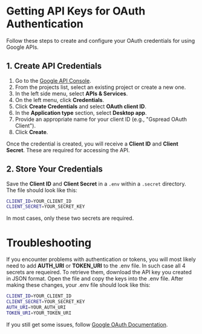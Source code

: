 # Getting API Keys for OAuth Authentication

Follow these steps to create and configure your OAuth credentials for using Google APIs.

## 1. Create API Credentials

1. Go to the [Google API Console](https://console.developers.google.com/).
2. From the projects list, select an existing project or create a new one.
3. In the left side menu, select **APIs & Services**.
4. On the left menu, click **Credentials**.
5. Click **Create Credentials** and select **OAuth client ID**.
6. In the **Application type** section, select **Desktop app**.
7. Provide an appropriate name for your client ID (e.g., "Gspread OAuth Client").
8. Click **Create**.

Once the credential is created, you will receive a **Client ID** and **Client Secret**. These are required for accessing the API.

## 2. Store Your Credentials

Save the **Client ID** and **Client Secret** in a `.env` within a `.secret` directory. The file should look like this:

```bash
CLIENT_ID=YOUR_CLIENT_ID
CLIENT_SECRET=YOUR_SECRET_KEY
```

In most cases, only these two secrets are required.


# Troubleshooting

If you encounter problems with authentication or tokens, you will most likely need to add **AUTH_URI** or **TOKEN_URI** to the .env file. In such case all 4 secrets are requeired. To retrieve them, download the API key you created in JSON format. Open the file and copy the keys into the .env file. After making these changes, your .env file should look like this:

```bash
CLIENT_ID=YOUR_CLIENT_ID
CLIENT_SECRET=YOUR_SECRET_KEY
AUTH_URI=YOUR_AUTH_URI
TOKEN_URI=YOUR_TOKEN_URI
``` 

If you still get some issues, follow [Google OAuth Documentation](https://developers.google.com/identity/protocols/oauth2/).